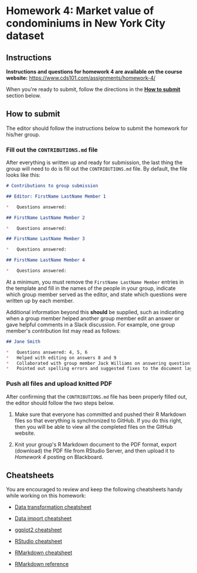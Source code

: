 # Homework 4: Market value of condominiums in New York City dataset

## Instructions

**Instructions and questions for homework 4 are available on the course website:** <https://www.cds101.com/assignments/homework-4/>

When you're ready to submit, follow the directions in the **[How to submit](#how-to-submit)** section below.

## How to submit

The editor should follow the instructions below to submit the homework for his/her group.

### Fill out the `CONTRIBUTIONS.md` file

After everything is written up and ready for submission, the last thing the group will need to do is fill out the `CONTRIBUTIONS.md` file.
By default, the file looks like this:

``` markdown
# Contributions to group submission

## Editor: FirstName LastName Member 1

*   Questions answered:

## FirstName LastName Member 2

*   Questions answered:

## FirstName LastName Member 3

*   Questions answered:

## FirstName LastName Member 4

*   Questions answered:
```

At a minimum, you must remove the `FirstName LastName Member` entries in the template and fill in the names of the people in your group, indicate which group member served as the editor, and state which questions were written up by each member.

Additional information beyond this **should** be supplied, such as indicating when a group member helped another group member edit an answer or gave helpful comments in a Slack discussion.
For example, one group member's contribution list may read as follows:

``` markdown
## Jane Smith

*   Questions answered: 4, 5, 6
*   Helped with editing on answers 8 and 9
*   Collaborated with group member Jack Williams on answering question 10
*   Pointed out spelling errors and suggested fixes to the document layout in the merged group document
```

### Push all files and upload knitted PDF

After confirming that the `CONTRIBUTIONS.md` file has been properly filled out, the editor should follow the two steps below.

1.  Make sure that everyone has committed and pushed their R Markdown files so that everything is synchronized to GitHub.
    If you do this right, then you will be able to view all the completed files on the GitHub website.

2.  Knit your group's R Markdown document to the PDF format, export (download) the PDF file from RStudio Server, and then upload it to *Homework 4* posting on Blackboard.

## Cheatsheets

You are encouraged to review and keep the following cheatsheets handy while working on this homework:

*   [Data transformation cheatsheet][data-transformation-cheatsheet]

*   [Data import cheatsheet][data-import-cheatsheet]

*   [ggplot2 cheatsheet][ggplot2-cheatsheet]

*   [RStudio cheatsheet][rstudio-cheatsheet]

*   [RMarkdown cheatsheet][rmarkdown-cheatsheet]

*   [RMarkdown reference][rmarkdown-reference]

[ggplot2-cheatsheet]:             https://github.com/rstudio/cheatsheets/raw/master/data-visualization-2.1.pdf
[rstudio-cheatsheet]:             https://github.com/rstudio/cheatsheets/raw/master/rstudio-ide.pdf
[rmarkdown-reference]:            https://www.rstudio.com/wp-content/uploads/2015/03/rmarkdown-reference.pdf
[rmarkdown-cheatsheet]:           https://github.com/rstudio/cheatsheets/raw/master/rmarkdown-2.0.pdf
[data-import-cheatsheet]:         https://github.com/rstudio/cheatsheets/raw/master/data-import.pdf
[data-transformation-cheatsheet]: https://github.com/rstudio/cheatsheets/raw/master/data-transformation.pdf
